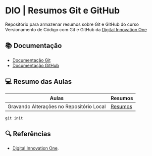 # DIO | Resumos Git e GitHub

Repositório para armazenar resumos sobre Git e GitHub do curso Versionamento de Código com Git e GitHub da [Digital Innovation One](https://www.dio.me/en)

## 📚 Documentação
- [Documentação Git](https://git-scm.com/doc)
- [Documentação GitHub](https://docs.github.com/en)

## 💻 Resumo das Aulas

| Aulas | Resumos |
|-------|---------|
| Gravando Alterações no Repositório Local | [Resumos](https://web.dio.me/course/versionamento-de-codigo-com-git-e-github/learning/599dd3dd-d189-474f-a55c-22f37b4472da)

```
git init 
```

## 🔍 Referências
- [Digital Innovation One]().
